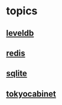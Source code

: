 # topics

## [leveldb](./leveldb/README.md)

## [redis](./redis/README.md)

## [sqlite](./sqlite/README.md)

## [tokyocabinet](./tokyocabinet/README.md)